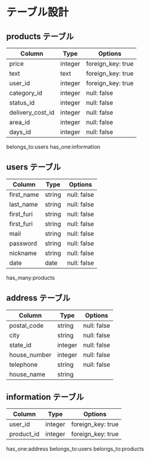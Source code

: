 # テーブル設計

## products テーブル

| Column          | Type   | Options     |
| --------------  | ------ | ----------- |
| price           | integer| foreign_key: true |
| text            | text   | foreign_key: true | 
| user_id         | integer| foreign_key: true |  
| category_id     | integer| null: false |
| status_id       | integer| null: false |
| delivery_cost_id| integer| null: false |
| area_id         | integer| null: false |
| days_id         | integer| null: false |

belongs_to:users
has_one:information

## users テーブル

| Column     | Type   | Options     |
| -----------| ------ | ----------- |
| first_name | string | null: false |
| last_name  | string | null: false |
| first_furi | string | null: false |
| first_furi | string | null: false |
| mail       | string | null: false |
| password   | string | null: false |
| nickname   | string | null: false |
| date       | date   | null: false |

has_many:products



## address テーブル

| Column      | Type   | Options     |
| ----------- | ------ | ----------- |
| postal_code | string | null: false |
| city        | string | null: false |
| state_id    | integer| null: false |
| house_number| integer| null: false |
| telephone   | string | null: false |
| house_name  | string |             |

## information テーブル

| Column     | Type   | Options           |
| -----------| ------ | ------------------|
| user_id    | integer| foreign_key: true |
| product_id | integer| foreign_key: true |

has_one:address
belongs_to:users
belongs_to:products